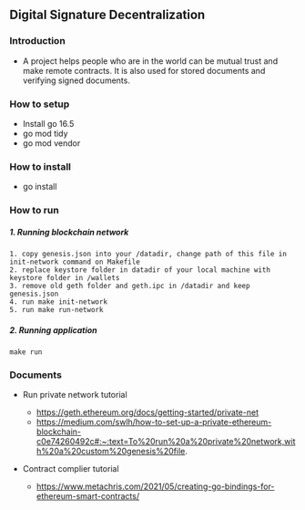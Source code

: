 ## Digital Signature Decentralization

### Introduction

- A project helps people who are in the world can be mutual trust and make remote contracts. It is also used for stored documents and verifying signed documents.

### How to setup

- Install go 16.5
- go mod tidy
- go mod vendor

### How to install

- go install

### How to run

##### 1. Running blockchain network

```
1. copy genesis.json into your /datadir, change path of this file in init-network command on Makefile
2. replace keystore folder in datadir of your local machine with keystore folder in /wallets
3. remove old geth folder and geth.ipc in /datadir and keep genesis.json 
4. run make init-network
5. run make run-network
```

##### 2. Running application

```
make run
```

### Documents

- Run private network tutorial

  - https://geth.ethereum.org/docs/getting-started/private-net
  - https://medium.com/swlh/how-to-set-up-a-private-ethereum-blockchain-c0e74260492c#:~:text=To%20run%20a%20private%20network,with%20a%20custom%20genesis%20file.
- Contract complier tutorial

  - https://www.metachris.com/2021/05/creating-go-bindings-for-ethereum-smart-contracts/
